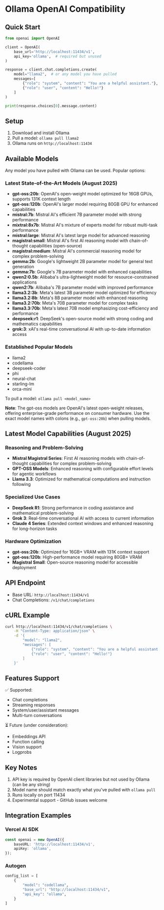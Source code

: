 # Ollama OpenAI Compatibility

## Quick Start

```python
from openai import OpenAI

client = OpenAI(
    base_url='http://localhost:11434/v1',
    api_key='ollama',  # required but unused
)

response = client.chat.completions.create(
    model="llama2",  # or any model you have pulled
    messages=[
        {"role": "system", "content": "You are a helpful assistant."},
        {"role": "user", "content": "Hello!"}
    ]
)

print(response.choices[0].message.content)
```

## Setup

1. Download and install Ollama
2. Pull a model: `ollama pull llama2`
3. Ollama runs on `http://localhost:11434`

## Available Models

Any model you have pulled with Ollama can be used. Popular options:

### Latest State-of-the-Art Models (August 2025)
- **gpt-oss:20b**: OpenAI's open-weight model optimized for 16GB GPUs, supports 131K context length
- **gpt-oss:120b**: OpenAI's larger model requiring 80GB GPU for enhanced capabilities
- **mistral:7b**: Mistral AI's efficient 7B parameter model with strong performance
- **mixtral:8x7b**: Mistral AI's mixture of experts model for robust multi-task performance
- **mistral:large**: Mistral AI's latest large model for advanced reasoning
- **magistral:small**: Mistral AI's first AI reasoning model with chain-of-thought capabilities (open-source)
- **magistral:medium**: Mistral AI's commercial reasoning model for complex problem-solving
- **gemma:2b**: Google's lightweight 2B parameter model for general text generation
- **gemma:7b**: Google's 7B parameter model with enhanced capabilities
- **qwen2:0.5b**: Alibaba's ultra-lightweight model for resource-constrained applications
- **qwen2:7b**: Alibaba's 7B parameter model with improved performance
- **llama3.2:3b**: Meta's latest 3B parameter model optimized for efficiency
- **llama3.2:8b**: Meta's 8B parameter model with enhanced reasoning
- **llama3.2:70b**: Meta's 70B parameter model for complex tasks
- **llama3.3:70b**: Meta's latest 70B model emphasizing cost-efficiency and performance
- **deepseek:r1**: DeepSeek's open-source model with strong coding and mathematics capabilities
- **grok:3**: xAI's real-time conversational AI with up-to-date information access

### Established Popular Models
- llama2
- codellama
- deepseek-coder
- phi
- neural-chat
- starling-lm
- orca-mini

To pull a model: `ollama pull <model_name>`

**Note**: The gpt-oss models are OpenAI's latest open-weight releases, offering enterprise-grade performance on consumer hardware. Use the exact model names with colons (e.g., `gpt-oss:20b`) when pulling models.

## Latest Model Capabilities (August 2025)

### Reasoning and Problem-Solving
- **Mistral Magistral Series**: First AI reasoning models with chain-of-thought capabilities for complex problem-solving
- **GPT-OSS Models**: Enhanced reasoning with configurable effort levels for agentic workflows
- **Llama 3.3**: Optimized for mathematical computations and instruction following

### Specialized Use Cases
- **DeepSeek R1**: Strong performance in coding assistance and mathematical problem-solving
- **Grok 3**: Real-time conversational AI with access to current information
- **Claude 4 Series**: Extended context windows and enhanced reasoning for long-horizon tasks

### Hardware Optimization
- **gpt-oss:20b**: Optimized for 16GB+ VRAM with 131K context support
- **gpt-oss:120b**: High-performance model requiring 80GB+ VRAM
- **Magistral Small**: Open-source reasoning model for accessible deployment

## API Endpoint

- Base URL: `http://localhost:11434/v1`
- Chat Completions: `/v1/chat/completions`

## cURL Example

```bash
curl http://localhost:11434/v1/chat/completions \
    -H "Content-Type: application/json" \
    -d '{
        "model": "llama2",
        "messages": [
            {"role": "system", "content": "You are a helpful assistant."},
            {"role": "user", "content": "Hello!"}
        ]
    }'
```

## Features Support

✅ Supported:
- Chat completions
- Streaming responses
- System/user/assistant messages
- Multi-turn conversations

⏳ Future (under consideration):
- Embeddings API
- Function calling
- Vision support
- Logprobs

## Key Notes

1. API key is required by OpenAI client libraries but not used by Ollama (can be any string)
2. Model name should match exactly what you've pulled with `ollama pull`
3. Runs locally on port 11434
4. Experimental support - GitHub issues welcome

## Integration Examples

### Vercel AI SDK
```typescript
const openai = new OpenAI({
    baseURL: 'http://localhost:11434/v1',
    apiKey: 'ollama',
});
```

### Autogen
```python
config_list = [
    {
        "model": "codellama",
        "base_url": "http://localhost:11434/v1",
        "api_key": "ollama",
    }
]
```